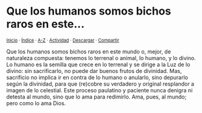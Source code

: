 # Que los humanos somos bichos raros en este...
<sup>[Inicio](../../../../index.md) · [Índice](../../../../indices/reflexiones.md) · [A-Z](../../../../indices/alfabetico.md) · [Actividad](../../../../indices/actividad.md) · <a href="../../../../contenido/q/u/e/que-los-humanos-somos-bichos.html" download="jucardus-que-los-humanos-somos-bichos.html">Descargar</a> · [Compartir](https://x.com/intent/tweet?text=Reflexiones%3A%20Que%20los%20humanos%20somos%20bichos%20raros%20en%20este...%0A%E2%86%92%20https%3A%2F%2Fjucardus.github.io%2Fcontenido%2Fq%2Fu%2Fe%2Fque-los-humanos-somos-bichos.html%0A%0A%23rflxns_jucardus%0A%40jucardus)</sup>

Que los humanos somos bichos raros en este mundo o, mejor, de naturaleza compuesta: tenemos lo terrenal o animal, lo humano, y lo divino. Lo humano es la semilla que crece en lo terrenal y se dirige a la Luz de lo divino: sin sacrificarlo, no puede dar buenos frutos de divinidad. Mas, sacrificio no implica ir en contra de lo humano o anularlo, sino depurarlo según la divinidad, para que (re)cobre su verdadero y original resplandor a imagen de lo celestial. Este proceso paulatino y paciente nunca denigra ni detesta al mundo, sino que lo ama para redimirlo. Ama, pues, al mundo; pero como lo ama Dios.
